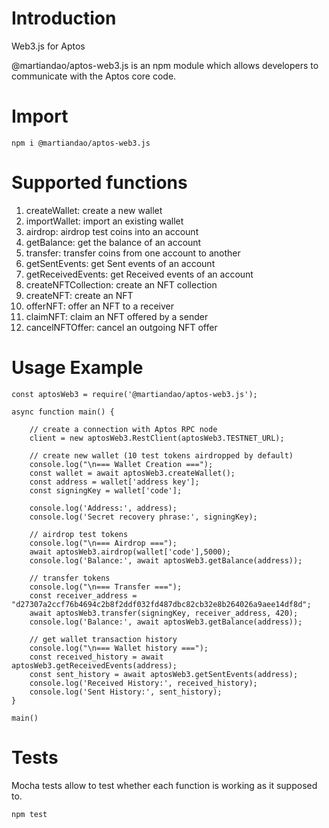 # Introduction
Web3.js for Aptos

@martiandao/aptos-web3.js is an npm module which allows developers to communicate with the Aptos core code.

# Import
```
npm i @martiandao/aptos-web3.js
```

# Supported functions
1. createWallet: create a new wallet
2. importWallet: import an existing wallet
3. airdrop: airdrop test coins into an account
4. getBalance: get the balance of an account
5. transfer: transfer coins from one account to another
6. getSentEvents: get Sent events of an account
7. getReceivedEvents: get Received events of an account
8. createNFTCollection: create an NFT collection
9. createNFT: create an NFT
11. offerNFT: offer an NFT to a receiver
12. claimNFT: claim an NFT offered by a sender
13. cancelNFTOffer: cancel an outgoing NFT offer

# Usage Example
```
const aptosWeb3 = require('@martiandao/aptos-web3.js');

async function main() {

    // create a connection with Aptos RPC node
    client = new aptosWeb3.RestClient(aptosWeb3.TESTNET_URL);

    // create new wallet (10 test tokens airdropped by default)
    console.log("\n=== Wallet Creation ===");
    const wallet = await aptosWeb3.createWallet();
    const address = wallet['address key'];
    const signingKey = wallet['code'];

    console.log('Address:', address);
    console.log('Secret recovery phrase:', signingKey);

    // airdrop test tokens
    console.log("\n=== Airdrop ===");
    await aptosWeb3.airdrop(wallet['code'],5000);
    console.log('Balance:', await aptosWeb3.getBalance(address));

    // transfer tokens
    console.log("\n=== Transfer ===");
    const receiver_address = "d27307a2ccf76b4694c2b8f2ddf032fd487dbc82cb32e8b264026a9aee14df8d";
    await aptosWeb3.transfer(signingKey, receiver_address, 420);
    console.log('Balance:', await aptosWeb3.getBalance(address));

    // get wallet transaction history
    console.log("\n=== Wallet history ===");
    const received_history = await aptosWeb3.getReceivedEvents(address);
    const sent_history = await aptosWeb3.getSentEvents(address);
    console.log('Received History:', received_history);
    console.log('Sent History:', sent_history);
}

main()

```

# Tests
Mocha tests allow to test whether each function is working as it supposed to.
```
npm test
```

